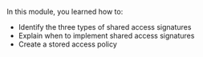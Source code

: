In this module, you learned how to:

* Identify the three types of shared access signatures
* Explain when to implement shared access signatures
* Create a stored access policy
